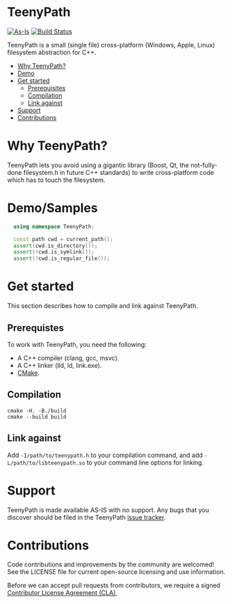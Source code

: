 # TeenyPath
[![As-Is](https://img.shields.io/badge/Support%20Level-As--Is-e8762c.svg)](https://www.tableau.com/support-levels-it-and-developer-tools) [![Build Status](https://travis-ci.org/tableau/teenypath.svg?branch=master)](https://travis-ci.org/tableau/teenypath)

TeenyPath is a small (single file) cross-platform (Windows, Apple, Linux) filesystem abstraction for C++.

* [Why TeenyPath?](#why-teenypath)
* [Demo](#demo)
* [Get started](#get-started)
  * [Prerequisites](#prerequisites)
  * [Compilation](#compilation)
  * [Link against](#link-against)
* [Support](#support)
* [Contributions](#contributions)

# Why TeenyPath?

TeenyPath lets you avoid using a gigantic library (Boost, Qt, the not-fully-done filesystem.h in future C++ standards) to write cross-platform code which has to touch the filesystem.

# Demo/Samples

```cpp
  using namespace TeenyPath;

  const path cwd = current_path();
  assert(cwd.is_directory());
  assert(!cwd.is_symlink());
  assert(!cwd.is_regular_file());
```

# Get started

This section describes how to compile and link against TeenyPath.

## Prerequistes

To work with TeenyPath, you need the following:

* A C++ compiler (clang, gcc, msvc).
* A C++ linker (lld, ld, link.exe).
* [CMake](https://cmake.org).

## Compilation

```
cmake -H. -B./build
cmake --build build
```

## Link against

Add `-I/path/to/teenypath.h` to your compilation command, and add `-L/path/to/libteenypath.so` to your command line options for linking.

# Support

TeenyPath is made available AS-IS with no support. Any bugs that you discover should be filed in the TeenyPath [issue tracker](/issues).

# Contributions

Code contributions and improvements by the community are welcomed!
See the LICENSE file for current open-source licensing and use information.

Before we can accept pull requests from contributors, we require a signed [Contributor License Agreement (CLA)](http://tableau.github.io/contributing.html),
